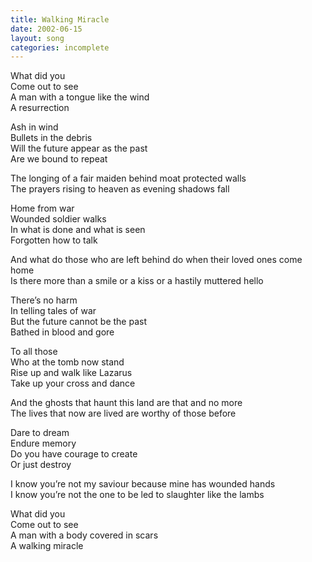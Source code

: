 ```yaml
---
title: Walking Miracle
date: 2002-06-15
layout: song
categories: incomplete
---
```

What did you  
Come out to see  
A man with a tongue like the wind  
A resurrection  

Ash in wind  
Bullets in the debris  
Will the future appear as the past  
Are we bound to repeat

<div class="chorus">
  The longing of a fair maiden behind moat protected walls<br/>
  The prayers rising to heaven as evening shadows fall
</div>

Home from war  
Wounded soldier walks  
In what is done and what is seen  
Forgotten how to talk

<div class="chorus">
  And what do those who are left behind do when their loved ones come home<br/>
  Is there more than a smile or a kiss or a hastily muttered hello
</div>

There’s no harm  
In telling tales of war  
But the future cannot be the past  
Bathed in blood and gore

To all those  
Who at the tomb now stand  
Rise up and walk like Lazarus  
Take up your cross and dance

<div class="chorus">
  And the ghosts that haunt this land are that and no more<br/>
  The lives that now are lived are worthy of those before
</div>

Dare to dream  
Endure memory  
Do you have courage to create  
Or just destroy

<div class="chorus">
  I know you’re not my saviour because mine has wounded hands<br/>
  I know you’re not the one to be led to slaughter like the lambs
</div>

What did you  
Come out to see  
A man with a body covered in scars  
A walking miracle
